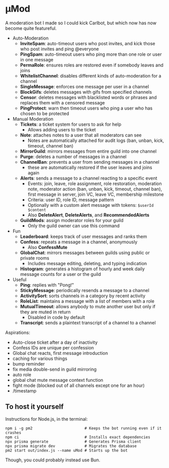 # μMod

A moderation bot I made so I could kick Carlbot, but which now has now become quite featureful.

- Auto-Moderation
  - **InviteSpam**: auto-timeout users who post invites, and kick those who post invites and ping @everyone
  - **PingSpam**: auto-timeout users who ping more than one role or user in one message
  - **PermaRole**: ensures roles are restored even if somebody leaves and joins
  - **WhitelistChannel**: disables different kinds of auto-moderation for a channel
  - **SingleMessage**: enforces one message per user in a channel
  - **BlockGifs**: deletes messages with gifs from specified channels
  - **Censor**: deletes messages with blacklisted words or phrases and replaces them with a censored message
  - **PingProtect**: warn then timeout users who ping a user who has chosen to be protected
- Manual Moderation
  - **Tickets**: a ticket system for users to ask for help
    - Allows adding users to the ticket
  - **Note**: attaches notes to a user that all moderators can see
    - Notes are automatically attached for audit logs (ban, unban, kick, timeout, channel ban)
  - **MirrorGuild**: mirrors messages from entire guild into one channel
  - **Purge**: deletes a number of messages in a channel
  - **ChannelBan**: prevents a user from sending messages in a channel
    - these are automatically restored if the user leaves and joins again
  - **Alerts**: sends a message to a channel reacting to a specific event
    - Events: join, leave, role assignment, role restoration, moderation note, moderator action (ban, unban, kick, timeout, channel ban), first message in server, join VC, leave VC, membership milestone
    - Criteria: user ID, role ID, message pattern
    - Optionally with a custom alert message with tokens: `$userId $content`
    - Also **DeleteAlert**, **DeleteAlerts**, and **RecommendedAlerts**
  - **GuildMods**: assign moderator roles for your guild
    - Only the guild owner can use this command
- Fun
  - **Leaderboard**: keeps track of user messages and ranks them
  - **Confess**: repeats a message in a channel, anonymously
    - Also **ConfessMute**
  - **GlobalChat**: mirrors messages between guilds using public or private rooms
    - Includes message editing, deleting, and typing indication
  - **Histogram**: generates a histogram of hourly and week daily message counts for a user or the guild
- Useful
  - **Ping**: replies with "Pong!"
  - **StickyMessage**: periodically resends a message to a channel
  - **ActivitySort**: sorts channels in a category by recent activity
  - **RoleList**: maintains a message with a list of members with a role
  - **MutualTimeout**: allows anybody to mute another user but only if they are muted in return
    - Disabled in code by default
  - **Transcript**: sends a plaintext transcript of a channel to a channel

Aspirations:

- Auto-close ticket after a day of inactivity
- Confess IDs are unique per confession
- Global chat reacts, first message introduction
- caching for various things
- bump reminder
- fix media double-send in guild mirroring
- auto role
- global chat mute message context function
- fight mode (blocked out of all channels except one for an hour)
- /timestamp

## To host it yourself

Instructions for Node.js, in the terminal:

```
npm i -g pm2                       # Keeps the bot running even if it crashes
npm ci                             # Installs exact dependencies
npx prisma generate                # Generates Prisma client
npx prisma migrate dev             # Migrates the database
pm2 start out/index.js --name uMod # Starts up the bot
```

Though, you could probably instead use Bun.
